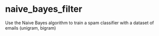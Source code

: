 # naive_bayes_filter
Use the Naive Bayes algorithm to train a spam classifier with a dataset of emails (unigram, bigram)
